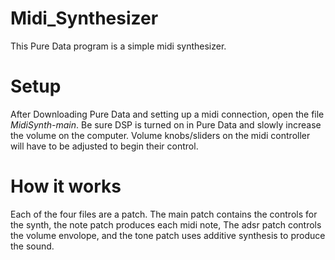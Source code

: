 # Midi_Synthesizer
This Pure Data program is a simple midi synthesizer.

# Setup
After Downloading Pure Data and setting up a midi connection, open the file *MidiSynth-main*. Be sure DSP is turned on in Pure Data  and slowly increase the volume on the computer. Volume knobs/sliders on the midi controller will have to be adjusted to begin their control.

# How it works
Each of the four files are a patch. The main patch contains the controls for the synth, the note patch produces each midi note, The adsr patch controls the volume envolope, and the tone patch uses additive synthesis to produce the sound.
